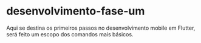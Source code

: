 # desenvolvimento-fase-um
Aqui se destina os primeiros passos no desenvolvimento mobile em Flutter, será feito um escopo dos comandos mais básicos. 
